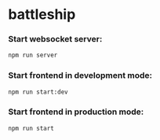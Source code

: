 # battleship

### Start websocket server:
```bash
npm run server
```

### Start frontend in development mode:
```bash
npm run start:dev
```
### Start frontend in production mode:
```bash
npm run start
```